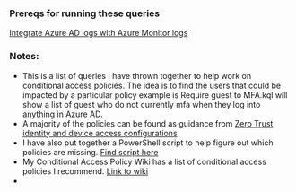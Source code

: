 ### Prereqs for running these queries
[Integrate Azure AD logs with Azure Monitor logs](https://learn.microsoft.com/en-us/azure/active-directory/reports-monitoring/howto-integrate-activity-logs-with-log-analytics)

### Notes:
* This is a list of queries I have thrown together to help work on conditional access policies.  The idea is to find the users that could be impacted by a particular policy example is Require guest to MFA.kql will show a list of guest who do not currently mfa when they log into anything in Azure AD.
* A majority of the policies can be found as guidance from [Zero Trust identity and device access configurations](https://learn.microsoft.com/en-us/microsoft-365/security/office-365-security/microsoft-365-policies-configurations?view=o365-worldwide)
* I have also put together a PowerShell script to help figure out which policies are missing. [Find script here](https://raw.githubusercontent.com/chadmcox/Azure_Active_Directory/master/Conditional%20Access%20Policy/retrieve-ztibaselineconditionalaccesspolicies.ps1)
* My Conditional Access Policy Wiki has a list of conditional access policies I recommend. [Link to wiki]()
* 

